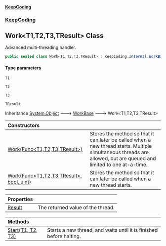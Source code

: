 #### [KeepCoding](index.md 'index')
### [KeepCoding](KeepCoding.md 'KeepCoding')
## Work&lt;T1,T2,T3,TResult&gt; Class
Advanced multi-threading handler.  
```csharp
public sealed class Work<T1,T2,T3,TResult> : KeepCoding.Internal.WorkBase
```
#### Type parameters
<a name='KeepCoding_Work_T1_T2_T3_TResult__T1'></a>
`T1`  
  
<a name='KeepCoding_Work_T1_T2_T3_TResult__T2'></a>
`T2`  
  
<a name='KeepCoding_Work_T1_T2_T3_TResult__T3'></a>
`T3`  
  
<a name='KeepCoding_Work_T1_T2_T3_TResult__TResult'></a>
`TResult`  
  

Inheritance [System.Object](https://docs.microsoft.com/en-us/dotnet/api/System.Object 'System.Object') &#129106; [WorkBase](KeepCoding_Internal_WorkBase.md 'KeepCoding.Internal.WorkBase') &#129106; Work&lt;T1,T2,T3,TResult&gt;  

| Constructors | |
| :--- | :--- |
| [Work(Func&lt;T1,T2,T3,TResult&gt;)](KeepCoding_Work_T1_T2_T3_TResult__Work(System_Func_T1_T2_T3_TResult_).md 'KeepCoding.Work&lt;T1,T2,T3,TResult&gt;.Work(System.Func&lt;T1,T2,T3,TResult&gt;)') | Stores the method so that it can later be called when a new thread starts. Multiple simultaneous threads are allowed, but are queued and limited to one at-a-time.<br/> |
| [Work(Func&lt;T1,T2,T3,TResult&gt;, bool, uint)](KeepCoding_Work_T1_T2_T3_TResult__Work(System_Func_T1_T2_T3_TResult__bool_uint).md 'KeepCoding.Work&lt;T1,T2,T3,TResult&gt;.Work(System.Func&lt;T1,T2,T3,TResult&gt;, bool, uint)') | Stores the method so that it can later be called when a new thread starts.<br/> |

| Properties | |
| :--- | :--- |
| [Result](KeepCoding_Work_T1_T2_T3_TResult__Result.md 'KeepCoding.Work&lt;T1,T2,T3,TResult&gt;.Result') | The returned value of the thread.<br/> |

| Methods | |
| :--- | :--- |
| [Start(T1, T2, T3)](KeepCoding_Work_T1_T2_T3_TResult__Start(T1_T2_T3).md 'KeepCoding.Work&lt;T1,T2,T3,TResult&gt;.Start(T1, T2, T3)') | Starts a new thread, and waits until it is finished before halting.<br/> |
